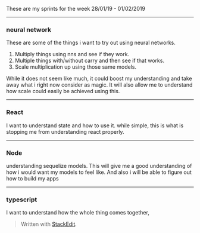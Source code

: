 These are my sprints for the week 28/01/19 -  01/02/2019

---
### neural network
These are some of the things i want to try out using neural networks.

1. Multiply things using nns and see if they work.  
2. Multiple things with/without carry and then see if that works.  
3. Scale multiplication up using those same models.  

While it does not seem like much, it could boost my understanding and take away what i right now consider as magic. It will also allow me to understand how scale could easily be achieved using this.

---
### React  
  
I want to understand state and how to use it. while simple, this is what is stopping me from understanding react properly.

---
### Node 

understanding sequelize models. This will give me a good understanding of how i would want my models to feel like. And also i will be able to figure out how to build my apps

---
### typescript

I want to understand how the whole thing comes together,



> Written with [StackEdit](https://stackedit.io/).
